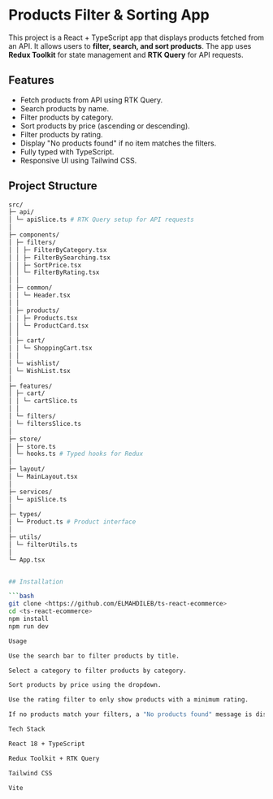 # Products Filter & Sorting App

This project is a React + TypeScript app that displays products fetched from an API. It allows users to **filter, search, and sort products**. The app uses **Redux Toolkit** for state management and **RTK Query** for API requests.

## Features

- Fetch products from API using RTK Query.
- Search products by name.
- Filter products by category.
- Sort products by price (ascending or descending).
- Filter products by rating.
- Display "No products found" if no item matches the filters.
- Fully typed with TypeScript.
- Responsive UI using Tailwind CSS.

## Project Structure

```bash
src/
├─ api/
│ └─ apiSlice.ts # RTK Query setup for API requests
│
├─ components/
│ ├─ filters/
│ │ ├─ FilterByCategory.tsx
│ │ ├─ FilterBySearching.tsx
│ │ ├─ SortPrice.tsx
│ │ └─ FilterByRating.tsx
│ │
│ ├─ common/
│ │ └─ Header.tsx
│ │
│ ├─ products/
│ │ ├─ Products.tsx
│ │ └─ ProductCard.tsx
│ │
│ ├─ cart/
│ │ └─ ShoppingCart.tsx
│ │
│ └─ wishlist/
│ └─ WishList.tsx
│
├─ features/
│ ├─ cart/
│ │ └─ cartSlice.ts
│ │
│ └─ filters/
│ └─ filtersSlice.ts
│
├─ store/
│ ├─ store.ts
│ └─ hooks.ts # Typed hooks for Redux
│
├─ layout/
│ └─ MainLayout.tsx
│
├─ services/
│ └─ apiSlice.ts
│
├─ types/
│ └─ Product.ts # Product interface
│
├─ utils/
│ └─ filterUtils.ts
│
└─ App.tsx


## Installation

```bash
git clone <https://github.com/ELMAHDILEB/ts-react-ecommerce>
cd <ts-react-ecommerce>
npm install
npm run dev

Usage

Use the search bar to filter products by title.

Select a category to filter products by category.

Sort products by price using the dropdown.

Use the rating filter to only show products with a minimum rating.

If no products match your filters, a "No products found" message is displayed.

Tech Stack

React 18 + TypeScript

Redux Toolkit + RTK Query

Tailwind CSS

Vite